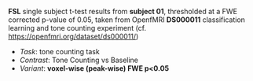 **FSL** single subject t-test results from **subject 01**, thresholded at a FWE corrected p-value of 0.05, taken from OpenfMRI **DS000011** classification learning and tone counting experiment (cf. https://openfmri.org/dataset/ds000011/)

 - *Task*: tone counting task
 - *Contrast*: Tone Counting vs Baseline
 - *Variant*: **voxel-wise (peak-wise) FWE p\<0.05**
